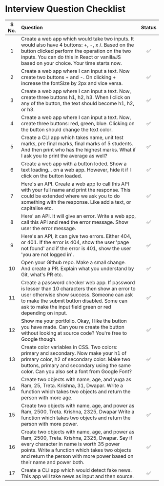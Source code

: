 # Interview Question Checklist

| S No. | Question                                                                                                                                                                                                                                                             | Status |
| :---: | :------------------------------------------------------------------------------------------------------------------------------------------------------------------------------------------------------------------------------------------------------------------- | :----: |
|   1   | Create a web app which would take two inputs. It would also have 4 buttons: +, -, x /. Based on the button clicked perform the operation on the two inputs. You can do this in React or vanillaJS based on your choice. Your time starts now.                        |   ✅   |
|   2   | Create a web app where I can input a text. Now create two buttons + and -. On clicking + increase the fontSize by 2px and vice versa.                                                                                                                                |   ✅   |
|   3   | Create a web app where I can input a text. Now, create three buttons h1, h2, h3. When I click on any of the button, the text should become h1, h2, or h3.                                                                                                            |   ✅   |
|   4   | Create a web app where I can input a text. Now, create three buttons: red, green, blue. Clicking on the button should change the text color.                                                                                                                         |   ✅   |
|   5   | Create a CLI app which takes name, unit test marks, pre final marks, final marks of 5 students. And then print who has the highest marks. What if I ask you to print the average as well?                                                                            |   ✅   |
|   6   | Create a web app with a button loded. Show a text loading... on a web app. However, hide it if I click on the button loaded.                                                                                                                                         |   ✅   |
|   7   | Here's an API. Create a web app to call this API with your full name and print the response. This could be extended where we ask you to do something with the response. Like add a text, or capitalise etc.                                                          |   ✅   |
|   8   | Here' an API. It will give an error. Write a web app, call this API and read the error message. Show user the error message.                                                                                                                                         |   ✅   |
|   9   | Here's an API, it can give two errors. Either 404, or 401. If the error is 404, show the user 'page not found' and if the error is 401, show the user 'you are not logged in'.                                                                                       |   ✅   |
|  10   | Open your Github repo. Make a small change. And create a PR. Explain what you understand by Git, what's PR etc.                                                                                                                                                      |   ✅   |
|  11   | Create a password checker web app. If password is lesser than 10 characters then show an error to user otherwise show success. Someone can ask to make the submit button disabled. Some can ask to make the input field green or red depending on input.             |   ✅   |
|  12   | Show me your portfolio. Okay, I like the button you have made. Can you re create the button without looking at source code? You're free to Google though.                                                                                                            |   ✅   |
|  13   | Create color variables in CSS. Two colors: primary and secondary. Now make your h1 of primary color, h2 of secondary color. Make two buttons, primary and secondary using the same color. Can you also set a font from Google Font?                                  |   ✅   |
|  14   | Create two objects with name, age, and yuga as Ram, 25, Treta. Krishna, 31, Dwapar. Write a function which takes two objects and return the person with more age.                                                                                                    |   ✅   |
|  15   | Create two objects with name, age, and power as Ram, 2500, Treta. Krishna, 2325, Dwapar Write a function which takes two objects and return the person with more power.                                                                                              |   ✅   |
|  16   | Create two objects with name, age, and power as Ram, 2500, Treta. Krishna, 2325, Dwapar. Say if every character in name is worth 35 power points. Write a function which takes two objects and return the person with more power based on their name and power both. |   ✅   |
|  17   | Create a CLI app which would detect fake news. This app will take news as input and then source.                                                                                                                                                                     |   ✅   |

